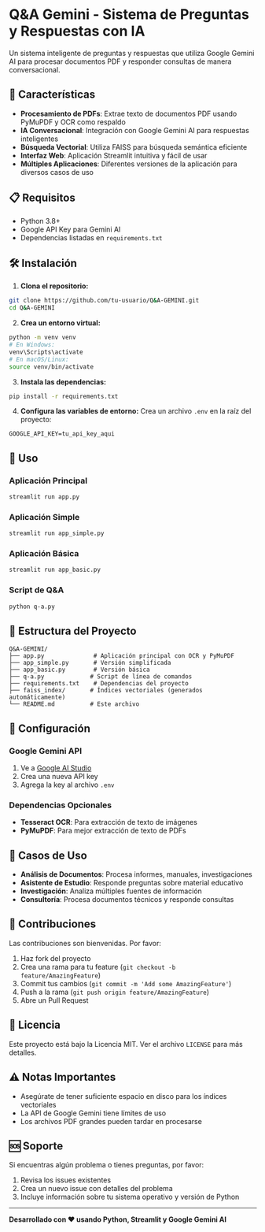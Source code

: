 # Q&A Gemini - Sistema de Preguntas y Respuestas con IA

Un sistema inteligente de preguntas y respuestas que utiliza Google Gemini AI para procesar documentos PDF y responder consultas de manera conversacional.

## 🚀 Características

- **Procesamiento de PDFs**: Extrae texto de documentos PDF usando PyMuPDF y OCR como respaldo
- **IA Conversacional**: Integración con Google Gemini AI para respuestas inteligentes
- **Búsqueda Vectorial**: Utiliza FAISS para búsqueda semántica eficiente
- **Interfaz Web**: Aplicación Streamlit intuitiva y fácil de usar
- **Múltiples Aplicaciones**: Diferentes versiones de la aplicación para diversos casos de uso

## 📋 Requisitos

- Python 3.8+
- Google API Key para Gemini AI
- Dependencias listadas en `requirements.txt`

## 🛠️ Instalación

1. **Clona el repositorio:**
```bash
git clone https://github.com/tu-usuario/Q&A-GEMINI.git
cd Q&A-GEMINI
```

2. **Crea un entorno virtual:**
```bash
python -m venv venv
# En Windows:
venv\Scripts\activate
# En macOS/Linux:
source venv/bin/activate
```

3. **Instala las dependencias:**
```bash
pip install -r requirements.txt
```

4. **Configura las variables de entorno:**
Crea un archivo `.env` en la raíz del proyecto:
```env
GOOGLE_API_KEY=tu_api_key_aqui
```

## 🚀 Uso

### Aplicación Principal
```bash
streamlit run app.py
```

### Aplicación Simple
```bash
streamlit run app_simple.py
```

### Aplicación Básica
```bash
streamlit run app_basic.py
```

### Script de Q&A
```bash
python q-a.py
```

## 📁 Estructura del Proyecto

```
Q&A-GEMINI/
├── app.py              # Aplicación principal con OCR y PyMuPDF
├── app_simple.py       # Versión simplificada
├── app_basic.py        # Versión básica
├── q-a.py             # Script de línea de comandos
├── requirements.txt    # Dependencias del proyecto
├── faiss_index/       # Índices vectoriales (generados automáticamente)
└── README.md          # Este archivo
```

## 🔧 Configuración

### Google Gemini API
1. Ve a [Google AI Studio](https://makersuite.google.com/app/apikey)
2. Crea una nueva API key
3. Agrega la key al archivo `.env`

### Dependencias Opcionales
- **Tesseract OCR**: Para extracción de texto de imágenes
- **PyMuPDF**: Para mejor extracción de texto de PDFs

## 📝 Casos de Uso

- **Análisis de Documentos**: Procesa informes, manuales, investigaciones
- **Asistente de Estudio**: Responde preguntas sobre material educativo
- **Investigación**: Analiza múltiples fuentes de información
- **Consultoría**: Procesa documentos técnicos y responde consultas

## 🤝 Contribuciones

Las contribuciones son bienvenidas. Por favor:

1. Haz fork del proyecto
2. Crea una rama para tu feature (`git checkout -b feature/AmazingFeature`)
3. Commit tus cambios (`git commit -m 'Add some AmazingFeature'`)
4. Push a la rama (`git push origin feature/AmazingFeature`)
5. Abre un Pull Request

## 📄 Licencia

Este proyecto está bajo la Licencia MIT. Ver el archivo `LICENSE` para más detalles.

## ⚠️ Notas Importantes

- Asegúrate de tener suficiente espacio en disco para los índices vectoriales
- La API de Google Gemini tiene límites de uso
- Los archivos PDF grandes pueden tardar en procesarse

## 🆘 Soporte

Si encuentras algún problema o tienes preguntas, por favor:

1. Revisa los issues existentes
2. Crea un nuevo issue con detalles del problema
3. Incluye información sobre tu sistema operativo y versión de Python

---

**Desarrollado con ❤️ usando Python, Streamlit y Google Gemini AI** 